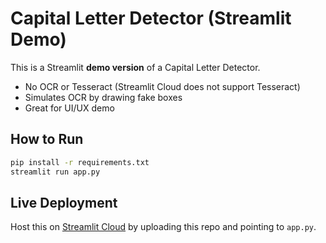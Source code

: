 # Capital Letter Detector (Streamlit Demo)

This is a Streamlit **demo version** of a Capital Letter Detector.

- No OCR or Tesseract (Streamlit Cloud does not support Tesseract)
- Simulates OCR by drawing fake boxes
- Great for UI/UX demo

## How to Run

```bash
pip install -r requirements.txt
streamlit run app.py
```

## Live Deployment

Host this on [Streamlit Cloud](https://streamlit.io/cloud) by uploading this repo and pointing to `app.py`.
